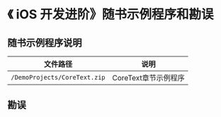 《 iOS 开发进阶》随书示例程序和勘误
=======

## 随书示例程序说明

文件路径 | 说明
----- | -----
`/DemoProjects/CoreText.zip`| CoreText章节示例程序



## 勘误



